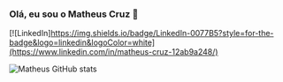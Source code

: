 ### Olá, eu sou o Matheus Cruz 👋

[![LinkedIn]https://img.shields.io/badge/LinkedIn-0077B5?style=for-the-badge&logo=linkedin&logoColor=white](https://www.linkedin.com/in/matheus-cruz-12ab9a248/)

![Matheus GitHub stats](https://github-readme-stats.vercel.app/api?username=Matheus-S-Cruz&show_icons=true&theme=radical)
